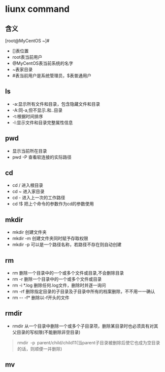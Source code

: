 # liunx command

## 含义

  [root@MyCentOS ~]#

- []表位置  
- root表当前用户  
- @MyCentOS表当前系统的名字  
- ~表家目录
- #表当前用户是系统管理员，$表普通用户

## ls

- -a:显示所有文件和目录，包含隐藏文件和目录  
- -A:同-a,但不显示.和..目录  
- -t:根据时间排序  
- -l:显示文件和目录完整属性信息  

## pwd

- 显示当前所在目录
- pwd -P 查看软连接的实际路径

## cd

- cd / 进入根目录
- cd ~ 进入家目录
- cd - 进入上一次的工作路径
- cd !$ 把上个命令的参数作为cd的参数使用

## mkdir

- mkdir 创建文件夹
- mkdir -m 创建文件夹同时赋予存取权限
- mkdir -p 可以是一个路径名称，若路径不存在则自动创建

## rm

- rm  删除一个目录中的一个或多个文件或目录,不会删除目录
- rm -r 删除一个目录中的一个或多个文件或目录
- rm -i *.log 删除任何.log文件，删除时并逐一询问
- rm -rf 删除指定目录的子目录及子目录中所有的档案删除，不不用一一确认
- rm -- -f* 删除以-f开头的文件

## rmdir

- rmdir 从一个目录中删除一个或多个子目录项，删除某目录时也必须具有对其父目录的写权限(不能删除非空目录)
  
> rmdir -p parent/child/child11(当parent子目录被删除后使它也成为空目录的话，则顺便一并删除)

## mv
